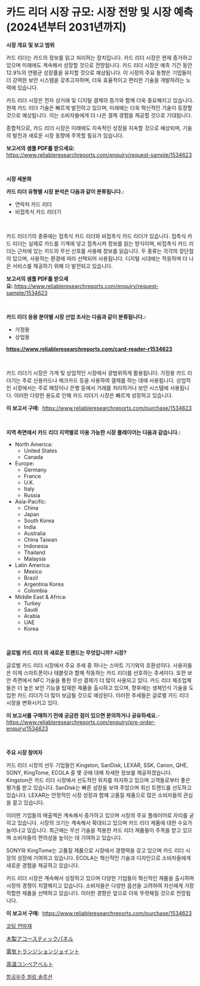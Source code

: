 <p><h1>카드 리더 시장 규모: 시장 전망 및 시장 예측 (2024년부터 2031년까지)</h1></p><p><strong>시장 개요 및 보고 범위</strong></p>
<p><p>카드 리더는 카드의 정보를 읽고 처리하는 장치입니다. 카드 리더 시장은 현재 증가하고 있으며 미래에도 계속해서 성장할 것으로 전망됩니다. 카드 리더 시장은 예측 기간 동안 12.9%의 연평균 성장률을 유지할 것으로 예상됩니다. 이 시장의 주요 동향은 기업들이 더 강력한 보안 시스템을 갖추고자하며, 더욱 효율적이고 편리한 기술을 개발하려는 노력에 있습니다.</p><p>카드 리더 시장은 전자 상거래 및 디지털 결제의 증가와 함께 더욱 중요해지고 있습니다. 현재 카드 리더 기술은 빠르게 발전하고 있으며, 미래에는 더욱 혁신적인 기술이 등장할 것으로 예상됩니다. 이는 소비자들에게 더 나은 결제 경험을 제공할 것으로 기대됩니다.</p><p>종합적으로, 카드 리더 시장은 미래에도 지속적인 성장을 지속할 것으로 예상되며, 기술의 발전과 새로운 시장 동향에 주목할 필요가 있습니다.</p></p>
<p><strong>보고서의 샘플 PDF를 받으세요:</strong> <a href="https://www.reliableresearchreports.com/enquiry/request-sample/1534623">https://www.reliableresearchreports.com/enquiry/request-sample/1534623</a></p>
<p>&nbsp;</p>
<p><strong>시장 세분화</strong></p>
<p><strong>카드 리더 유형별 시장 분석은 다음과 같이 분류됩니다.:</strong></p>
<p><ul><li>연락처 카드 리더</li><li>비접촉식 카드 리더기</li></ul></p>
<p>&nbsp;</p>
<p><p>카드 리더기의 종류에는 접촉식 카드 리더와 비접촉식 카드 리더가 있습니다. 접촉식 카드 리더는 실제로 카드를 기계에 넣고 접촉시켜 정보를 읽는 방식이며, 비접촉식 카드 리더는 근처에 있는 카드의 무선 신호를 사용해 정보를 읽습니다. 두 종류는 각각의 장단점이 있으며, 사용하는 환경에 따라 선택되어 사용됩니다. 디지털 시대에는 적응하며 더 나은 서비스를 제공하기 위해 더 발전되고 있습니다.</p></p>
<p><strong>보고서의 샘플 PDF를 받으세요:</strong>&nbsp;<a href="https://www.reliableresearchreports.com/enquiry/request-sample/1534623">https://www.reliableresearchreports.com/enquiry/request-sample/1534623</a></p>
<p>&nbsp;</p>
<p><strong> 카드 리더 응용 분야별 시장 산업 조사는 다음과 같이 분류됩니다.:</strong></p>
<p><ul><li>가정용</li><li>상업용</li></ul></p>
<p><strong><a href="https://www.reliableresearchreports.com/card-reader-r1534623">https://www.reliableresearchreports.com/card-reader-r1534623</a></strong></p>
<p>&nbsp;</p>
<p><p>카드 리더기 시장은 가계 및 상업적인 시장에서 광범위하게 활용됩니다. 가정용 카드 리더기는 주로 신용카드나 체크카드 등을 사용하여 결제를 하는 데에 사용됩니다. 상업적인 시장에서는 주로 매장이나 은행 등에서 거래를 처리하거나 보안 시스템에 사용됩니다. 이러한 다양한 용도로 인해 카드 리더기 시장은 빠르게 성장하고 있습니다.</p></p>
<p><strong>이 보고서 구매:</strong>&nbsp; <a href="https://www.reliableresearchreports.com/purchase/1534623">https://www.reliableresearchreports.com/purchase/1534623</a></p>
<p>&nbsp;</p>
<p><strong>지역 측면에서 카드 리더 지역별로 이용 가능한 시장 플레이어는 다음과 같습니다.:</strong></p>
<p><ul>
    <li>
        North America:
        <ul>
            <li>United States</li>
            <li>Canada</li>
        </ul>
    </li>
    <li>
        Europe:
        <ul>
            <li>Germany</li>
            <li>France</li>
            <li>U.K.</li>
            <li>Italy</li>
            <li>Russia</li>
        </ul>
    </li>
    <li>
        Asia-Pacific:
        <ul>
            <li>China</li>
            <li>Japan</li>
            <li>South Korea</li>
            <li>India</li>
            <li>Australia</li>
            <li>China Taiwan</li>
            <li>Indonesia</li>
            <li>Thailand</li>
            <li>Malaysia</li>
        </ul>
    </li>
    <li>
        Latin America:
        <ul>
            <li>Mexico</li>
            <li>Brazil</li>
            <li>Argentina Korea</li>
            <li>Colombia</li>
        </ul>
    </li>
    <li>
        Middle East & Africa:
        <ul>
            <li>Turkey</li>
            <li>Saudi</li>
            <li>Arabia</li>
            <li>UAE</li>
            <li>Korea</li>
        </ul>
    </li>
    </ul></p>
<p>&nbsp;</p>
<p><strong>글로벌 카드 리더 의 새로운 트렌드는 무엇입니까? 시장?</strong></p>
<p><p>글로벌 카드 리더 시장에서 주요 추세 중 하나는 스마트 기기와의 호환성이다. 사용자들은 이제 스마트폰이나 태블릿과 함께 작동하는 카드 리더를 선호하는 추세이다. 또한 보안 측면에서 NFC 기술을 통한 무선 결제가 더 많이 사용되고 있다. 카드 리더 제조업체들은 더 높은 보안 기능을 탑재한 제품을 출시하고 있으며, 향후에는 생체인식 기술을 도입한 카드 리더가 더 많이 보급될 것으로 예상된다. 이러한 추세들은 글로벌 카드 리더 시장을 변화시키고 있다.</p></p>
<p><strong>이 보고서를 구매하기 전에 궁금한 점이 있으면 문의하거나 공유하세요.</strong>- <a href="https://www.reliableresearchreports.com/enquiry/pre-order-enquiry/1534623">https://www.reliableresearchreports.com/enquiry/pre-order-enquiry/1534623</a></p>
<p>&nbsp;</p>
<p><strong>주요 시장 참여자</strong></p>
<p><p>카드 리더 시장의 선두 기업들인 Kingston, SanDisk, LEXAR, SSK, Canon, QHE, SONY, KingTome, ECOLA 중 몇 곳에 대해 자세한 정보를 제공하겠습니다. Kingston은 카드 리더 시장에서 선도적인 위치를 차지하고 있으며 고객들로부터 좋은 평가를 받고 있습니다. SanDisk는 빠른 성장을 보여 주었으며 최신 트렌드를 선도하고 있습니다. LEXAR는 안정적인 시장 성장과 함께 고품질 제품으로 많은 소비자들의 관심을 끌고 있습니다.</p><p>이러한 기업들의 매출액은 계속해서 증가하고 있으며 시장의 주요 플레이어로 자리를 굳히고 있습니다. 시장의 크기는 계속해서 확대되고 있으며 카드 리더 제품에 대한 수요가 늘어나고 있습니다. 최근에는 무선 기술을 적용한 카드 리더 제품들이 주목을 받고 있으며 소비자들의 편의성을 높이는 데 기여하고 있습니다.</p><p>SONY와 KingTome는 고품질 제품으로 시장에서 경쟁력을 갖고 있으며 카드 리더 시장의 성장에 기여하고 있습니다. ECOLA는 혁신적인 기술과 디자인으로 소비자들에게 새로운 경험을 제공하고 있습니다.</p><p>카드 리더 시장은 계속해서 성장하고 있으며 다양한 기업들이 혁신적인 제품을 출시하며 시장의 경쟁이 치열해지고 있습니다. 소비자들은 다양한 옵션을 고려하여 자신에게 가장 적합한 제품을 선택하고 있습니다. 이러한 경향은 앞으로 더욱 뚜렷해질 것으로 전망됩니다.</p></p>
<p><strong>이 보고서 구매:</strong>&nbsp;&nbsp;<a href="https://www.reliableresearchreports.com/purchase/1534623">https://www.reliableresearchreports.com/purchase/1534623</a></p>
<p><p><a href="https://medium.com/@munchkin678568/%EC%BD%94%ED%8C%85-%EC%97%B0%EB%A7%88%EC%9E%AC-%EC%8B%9C%EC%9E%A5-%EC%9C%A0%ED%98%95-%EC%9D%91%EC%9A%A9-%EB%B0%8F-%EC%A7%80%EB%A6%AC%EB%B3%84-%EC%A2%85%ED%95%A9-%ED%8F%89%EA%B0%80-462fc39c8654">코팅 연마재</a></p><p><a href="https://github.com/one-cool-chick/Market-Research-Report-List-1/blob/main/269011319852.md">木製アコースティックパネル</a></p><p><a href="https://medium.com/@nicosmitham2023/%E9%9B%BB%E6%B0%97%E6%8E%A5%E5%90%88%E9%83%A8%E3%81%AE%E5%B8%82%E5%A0%B4%E5%B1%95%E6%9C%9B-%E6%A5%AD%E7%95%8C%E6%A6%82%E8%A6%81%E3%81%A8%E4%BA%88%E6%B8%AC-2024%E5%B9%B4%E3%81%8B%E3%82%892031%E5%B9%B4-69158130e9f6">電気トランジションジョイント</a></p><p><a href="https://medium.com/@brayanborer2023/%E9%AB%98%E6%B8%A9%E3%82%B3%E3%83%B3%E3%83%99%E3%82%A2%E3%83%99%E3%83%AB%E3%83%88%E5%B8%82%E5%A0%B4-2031%E5%B9%B4%E3%81%BE%E3%81%A7%E3%81%AE%E3%83%88%E3%83%AC%E3%83%B3%E3%83%89-%E4%BA%88%E6%B8%AC-%E7%AB%B6%E4%BA%89%E5%88%86%E6%9E%90-63c07c0875ae">高温コンベアベルト</a></p><p><a href="https://medium.com/@tammyholmes1955/%ED%95%AD%EA%B3%B5%EC%9A%B0%EC%A3%BC-%EB%B0%80%EB%B4%89-%EC%86%94%EB%A3%A8%EC%85%98-%EC%8B%9C%EC%9E%A5-%EC%84%B1%EA%B3%B5%EC%A0%81%EC%9D%B8-%EB%B9%84%EC%A6%88%EB%8B%88%EC%8A%A4-%EC%A0%84%EB%9E%B5%EC%9D%98-%ED%95%B5%EC%8B%AC-2031%EB%85%84%EA%B9%8C%EC%A7%80-%EC%98%88%EC%B8%A1-b94b8907716b">항공우주 씰링 솔루션</a></p></p>
